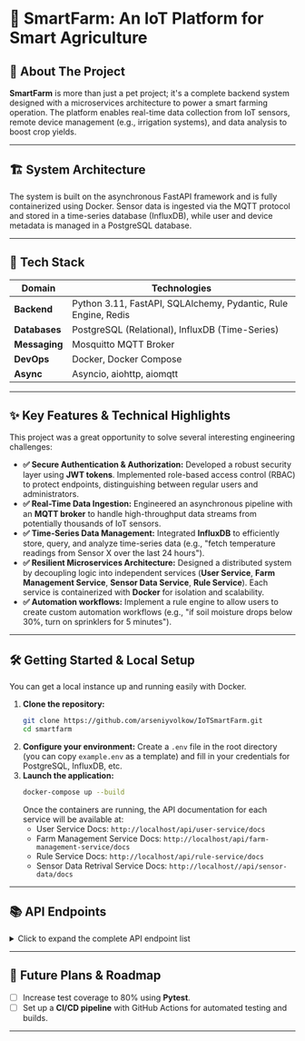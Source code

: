 # 🚀 SmartFarm: An IoT Platform for Smart Agriculture

## 🌟 About The Project

**SmartFarm** is more than just a pet project; it's a complete backend system designed with a microservices architecture to power a smart farming operation. The platform enables real-time data collection from IoT sensors, remote device management (e.g., irrigation systems), and data analysis to boost crop yields.

---

## 🏗️ System Architecture

The system is built on the asynchronous FastAPI framework and is fully containerized using Docker. Sensor data is ingested via the MQTT protocol and stored in a time-series database (InfluxDB), while user and device metadata is managed in a PostgreSQL database.

---

## 🔧 Tech Stack

| Domain            | Technologies                                     |
|-------------------|--------------------------------------------------|
| **Backend** | Python 3.11, FastAPI, SQLAlchemy, Pydantic, Rule Engine, Redis    |
| **Databases** | PostgreSQL (Relational), InfluxDB (Time-Series)        |
| **Messaging** | Mosquitto MQTT Broker                            |
| **DevOps** | Docker, Docker Compose                           |
| **Async** | Asyncio, aiohttp, aiomqtt                        |

---

## ✨ Key Features & Technical Highlights

This project was a great opportunity to solve several interesting engineering challenges:

* **✅ Secure Authentication & Authorization:** Developed a robust security layer using **JWT tokens**. Implemented role-based access control (RBAC) to protect endpoints, distinguishing between regular users and administrators.
* **✅ Real-Time Data Ingestion:** Engineered an asynchronous pipeline with an **MQTT broker** to handle high-throughput data streams from potentially thousands of IoT sensors.
* **✅ Time-Series Data Management:** Integrated **InfluxDB** to efficiently store, query, and analyze time-series data (e.g., "fetch temperature readings from Sensor X over the last 24 hours").
* **✅ Resilient Microservices Architecture:** Designed a distributed system by decoupling logic into independent services (**User Service**, **Farm Management Service**, **Sensor Data Service**, **Rule Service**). Each service is containerized with **Docker** for isolation and scalability.
* **✅ Automation workflows:** Implement a rule engine to allow users to create custom automation workflows (e.g., "if soil moisture drops below 30%, turn on sprinklers for 5 minutes").

---

## 🛠️ Getting Started & Local Setup

You can get a local instance up and running easily with Docker.

1.  **Clone the repository:**
    ```sh
    git clone https://github.com/arseniyvolkow/IoTSmartFarm.git
    cd smartfarm
    ```
2.  **Configure your environment:**
    Create a `.env` file in the root directory (you can copy `example.env` as a template) and fill in your credentials for PostgreSQL, InfluxDB, etc.
3.  **Launch the application:**
    ```sh
    docker-compose up --build
    ```
    Once the containers are running, the API documentation for each service will be available at:
    * User Service Docs: `http://localhost/api/user-service/docs`
    * Farm Management Service Docs: `http://localhost/api/farm-management-service/docs`
    * Rule Service Docs: `http://localhost/api/rule-service/docs`
    * Sensor Data Retrival Service Docs: `http://localhost//api/sensor-data/docs` 
---

## 📚 API Endpoints

<details>
<summary>Click to expand the complete API endpoint list</summary>

### User Service
- **Purpose**: Provides authentication (JWT-based) and user management functions.
- **Key Features**: User registration, role assignment, token generation/validation, and administrative user management.
- **Endpoints**:
    - `POST /auth/create_user` - Creates a new user account.
    - `POST /auth/token` - Authenticates the user and generates a JWT access token.
    - `GET /auth/get_current_user` - Retrieves details for the currently authenticated user.
    - `GET /user/info` - Fetches profile information of the logged-in user.
    - `PUT /user/change_password` - Allows the user to change their password.
    - `PUT /user/change_number` - Updates the user's contact number.
    - `GET /admin/get_all_users` - (Admin only) Retrieves a list of all registered users.
    - `PUT /admin/change_users_role` - (Admin only) Modifies the role assigned to a user.
    - `DELETE /admin/delete_user/{user_to_delete_id}` - (Admin only) Deletes a user account.

### Farm Management Service
- **Purpose**: Handles operations related to farm devices, crop management, and overall farm structure.
- **Key Features**: Full CRUD for devices, farms, and crops. Firmware update handling. Association of devices to farms.
- **Device Endpoints**:
    - `POST /device` - Registers a new device, used only by device itself.
    - `GET /list-of-new-devices` - Get all new devices which were not yet assigned to user.
    - `GET /unsigned-devices` - Lists devices not yet assigned to any farm.
    - `GET /all-devices` - Lists all devices registered under the current user.
    - `GET /all-devices/{farm_id}` - Lists devices specific to a given farm.
    - `PATCH /assign-device-to-farm` - Associates a device with a specific farm.
    - `PATCH /device/{device_id}` - Updates the status or configuration of a device.
    - `DELETE /device/{device_id}` - Removes a device from the system.
    - `POST /upload_firmware/{device_id}` - Uploads and updates the firmware of a device.
- **Actuators Enpoints**:
    - `GET /actuator/{actuator_id}` - Get actudators details.
    - `GET /all` - Get all users actuators.
    - `PUT /actuator/{actuator_id}` - Update actuator info.
    - `DELETE /actuator/{actuator_id}` - Delete actuator.
- **Sensor Endpoints**:
    - `GET /sensor/{sensor_id}` - Retrives details about a specific sensor.
    - `GET /all` - Fetches a list of all sensor which user have access to.
    - `PUT /sensor/{sensor_id}` - Update sensors information.
    - `DELETE /sensor/{sensor_id}` - Removes sensor
- **Farm Endpoints**:
    - `POST /farm` - Creates a new farm record.
    - `GET /all` - Retrives all users farms.
    - `GET /farm/{farm_id}` - Retrieves detailed information about a specific farm.
    - `PUT /farms/farm/{farm_id}` - Updates existing farm information.
    - `PATCH /farms/farm/{farm_id}` - Assigns a crop to the farm.
    - `DELETE /farms/farm/{farm_id}` - Deletes a farm record.
- **Crop Endpoints**:
    - `POST /crop` - Adds a new crop management entry.
    - `GET /crop/{crop_id}` - Retrieves details about a specific crop management entry.
    - `PUT /crop/{crop_id}` - Updates an existing crop management entry.
    - `GET /all` - Fetches a list of all available crop mangmaent entries.
    - `POST /crop-type` - Creates a new crop type.
    - `GET /all-crop-types` - Fetches a list of all available crop types.

### Sensor Data Service
- **Purpose**: Receives sensor readings through MQTT and stores them in InfluxDB for time-series analysis.
- **Key Features**: Subscribes to MQTT topics, parses sensor payloads, and provides endpoints to query historical data.
- **Endpoints**:
    - `GET /health` - Performs a health check on the sensor data service.
    - `POST /simulate-sensor-data` - Simulates sensor data input for testing purposes.
    - `GET /device_data/{device_id}/{sensor_type}/{time}` - Queries time-series data for a specified device and sensor.
    - `POST /actuator-mode-update` - Update actuators mode.
    - `GET /sensor-data/{sensor_id}/{time}` - Get time series data for a specific sensor_id.

### Rule Service
- **Purpose**: Handles operations related to rules and rules actions.
- **Key Features**:  Let you create rules which will control actuators based on time or sensors values.
- **Endpoints**:
    - `GET /rule/{rule_id}` - Get details about rule
    - `POST /rule/` - Creates new rule and rule's actions
    - `GET /all/ ` - Get all users rules, can be filtered by farm_id, sensor_id or trigger_type
    - `PUT /rule/{rule_id}` - Update rule's information
    - `DELETE /rule/{rule_id}` - Delete rule
</details>

---

## 🎯 Future Plans & Roadmap


-   [ ] Increase test coverage to 80% using **Pytest**.
-   [ ] Set up a **CI/CD pipeline** with GitHub Actions for automated testing and builds.

---

